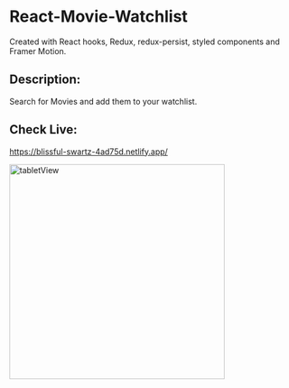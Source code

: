 # React-Movie-Watchlist

Created with React hooks, Redux, redux-persist, styled components and Framer Motion.

## Description:
Search for Movies and add them to your watchlist.

## Check Live: 
https://blissful-swartz-4ad75d.netlify.app/

<img width="381" alt="tabletView" src="https://user-images.githubusercontent.com/61046794/126484520-4d644042-0347-4d52-9105-c88a7cc83b1c.PNG">


